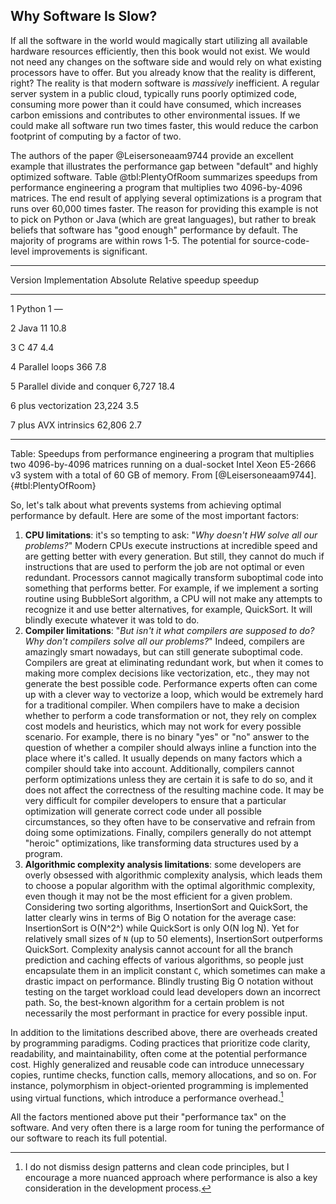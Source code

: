 ## Why Software Is Slow?

If all the software in the world would magically start utilizing all available hardware resources efficiently, then this book would not exist. We would not need any changes on the software side and would rely on what existing processors have to offer. But you already know that the reality is different, right? The reality is that modern software is *massively* inefficient. A regular server system in a public cloud, typically runs poorly optimized code, consuming more power than it could have consumed, which increases carbon emissions and contributes to other environmental issues. If we could make all software run two times faster, this would reduce the carbon footprint of computing by a factor of two.

The authors of the paper @Leisersoneaam9744 provide an excellent example that illustrates the performance gap between "default" and highly optimized software. Table @tbl:PlentyOfRoom summarizes speedups from performance engineering a program that multiplies two 4096-by-4096 matrices. The end result of applying several optimizations is a program that runs over 60,000 times faster. The reason for providing this example is not to pick on Python or Java (which are great languages), but rather to break beliefs that software has "good enough" performance by default. The majority of programs are within rows 1-5. The potential for source-code-level improvements is significant.

-------------------------------------------------------------
Version   Implementation                 Absolute    Relative 
                                         speedup     speedup

-------   ----------------------------   --------    --------
   1         Python                         1            —

   2          Java                         11          10.8

   3           C                           47           4.4

   4      Parallel loops                   366          7.8

   5      Parallel divide and conquer     6,727        18.4
            
   6       plus vectorization            23,224         3.5
           
   7       plus AVX intrinsics           62,806         2.7

--------------------------------------------------------------

Table: Speedups from performance engineering a program that multiplies two 4096-by-4096 matrices running on a dual-socket Intel Xeon E5-2666 v3 system with a total of 60 GB of memory. From [@Leisersoneaam9744]. {#tbl:PlentyOfRoom}

So, let's talk about what prevents systems from achieving optimal performance by default. Here are some of the most important factors:

1. **CPU limitations**: it's so tempting to ask: "*Why doesn't HW solve all our problems?*" Modern CPUs execute instructions at incredible speed and are getting better with every generation. But still, they cannot do much if instructions that are used to perform the job are not optimal or even redundant. Processors cannot magically transform suboptimal code into something that performs better. For example, if we implement a sorting routine using BubbleSort algorithm, a CPU will not make any attempts to recognize it and use better alternatives, for example, QuickSort. It will blindly execute whatever it was told to do.
2. **Compiler limitations**: "*But isn't it what compilers are supposed to do? Why don't compilers solve all our problems?*" Indeed, compilers are amazingly smart nowadays, but can still generate suboptimal code. Compilers are great at eliminating redundant work, but when it comes to making more complex decisions like vectorization, etc., they may not generate the best possible code. Performance experts often can come up with a clever way to vectorize a loop, which would be extremely hard for a traditional compiler. When compilers have to make a decision whether to perform a code transformation or not, they rely on complex cost models and heuristics, which may not work for every possible scenario. For example, there is no binary "yes" or "no" answer to the question of whether a compiler should always inline a function into the place where it's called. It usually depends on many factors which a compiler should take into account. Additionally, compilers cannot perform optimizations unless they are certain it is safe to do so, and it does not affect the correctness of the resulting machine code. It may be very difficult for compiler developers to ensure that a particular optimization will generate correct code under all possible circumstances, so they often have to be conservative and refrain from doing some optimizations. Finally, compilers generally do not attempt "heroic" optimizations, like transforming data structures used by a program.
3. **Algorithmic complexity analysis limitations**: some developers are overly obsessed with algorithmic complexity analysis, which leads them to choose a popular algorithm with the optimal algorithmic complexity, even though it may not be the most efficient for a given problem. Considering two sorting algorithms, InsertionSort and QuickSort, the latter clearly wins in terms of Big O notation for the average case: InsertionSort is O(N^2^) while QuickSort is only O(N log N). Yet for relatively small sizes of `N` (up to 50 elements), InsertionSort outperforms QuickSort. Complexity analysis cannot account for all the branch prediction and caching effects of various algorithms, so people just encapsulate them in an implicit constant `C`, which sometimes can make a drastic impact on performance. Blindly trusting Big O notation without testing on the target workload could lead developers down an incorrect path. So, the best-known algorithm for a certain problem is not necessarily the most performant in practice for every possible input. 

In addition to the limitations described above, there are overheads created by programming paradigms. Coding practices that prioritize code clarity, readability, and maintainability, often come at the potential performance cost. Highly generalized and reusable code can introduce unnecessary copies, runtime checks, function calls, memory allocations, and so on. For instance, polymorphism in object-oriented programming is implemented using virtual functions, which introduce a performance overhead.[^1]

All the factors mentioned above put their "performance tax" on the software. And very often there is a large room for tuning the performance of our software to reach its full potential.

[^1]: I do not dismiss design patterns and clean code principles, but I encourage a more nuanced approach where performance is also a key consideration in the development process.
